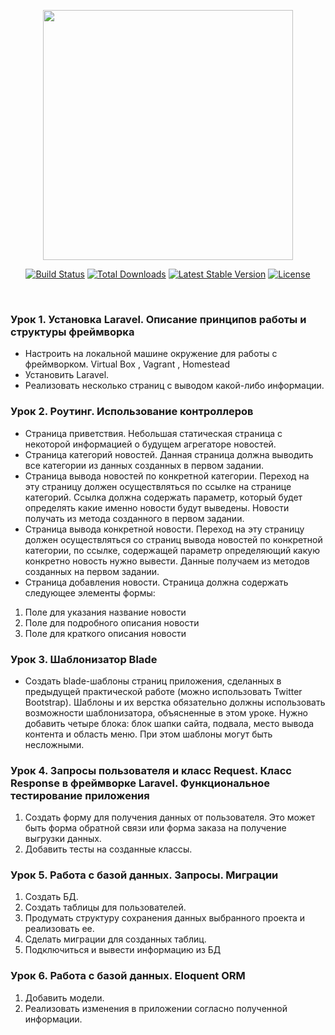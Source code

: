 <p align="center"><a href="https://laravel.com" target="_blank"><img src="https://raw.githubusercontent.com/laravel/art/master/logo-lockup/5%20SVG/2%20CMYK/1%20Full%20Color/laravel-logolockup-cmyk-red.svg" width="400"></a></p>

<p align="center">
<a href="https://travis-ci.org/laravel/framework"><img src="https://travis-ci.org/laravel/framework.svg" alt="Build Status"></a>
<a href="https://packagist.org/packages/laravel/framework"><img src="https://img.shields.io/packagist/dt/laravel/framework" alt="Total Downloads"></a>
<a href="https://packagist.org/packages/laravel/framework"><img src="https://img.shields.io/packagist/v/laravel/framework" alt="Latest Stable Version"></a>
<a href="https://packagist.org/packages/laravel/framework"><img src="https://img.shields.io/packagist/l/laravel/framework" alt="License"></a>
</p>
<br>

### Урок 1. Установка Laravel. Описание принципов работы и структуры фреймворка

* Настроить на локальной машине окружение для работы с фреймворком. Virtual Box , Vagrant , Homestead
* Установить Laravel.
* Реализовать несколько страниц с выводом какой-либо информации.


### Урок 2. Роутинг. Использование контроллеров

* Страница приветствия. Небольшая статическая страница с некоторой информацией о будущем агрегаторе новостей.
* Страница категорий новостей. Данная страница должна выводить все категории из данных созданных в первом задании.
* Страница вывода новостей по конкретной категории. Переход на эту страницу должен осуществляться по ссылке на странице категорий. Ссылка должна содержать параметр, который будет определять какие именно новости будут выведены. Новости получать из метода созданного в первом задании.
* Страница вывода конкретной новости. Переход на эту страницу должен осуществляться со страниц вывода новостей по конкретной категории, по ссылке, содержащей параметр определяющий какую конкретно новость нужно вывести. Данные получаем из методов созданных на первом задании.
* Страница добавления новости. Страница должна содержать следующее элементы формы: 
1. Поле для указания название новости
2. Поле для подробного описания новости
3. Поле для краткого описания новости

### Урок 3. Шаблонизатор Blade
* Создать blade-шаблоны страниц приложения, сделанных в предыдущей практической работе (можно использовать Twitter Bootstrap). Шаблоны и их верстка обязательно должны использовать возможности шаблонизатора, объясненные в этом уроке. Нужно добавить четыре блока: блок шапки сайта, подвала, место вывода контента и область меню. При этом шаблоны могут быть несложными.

### Урок 4. Запросы пользователя и класс Request. Класс Response в фреймворке Laravel. Функциональное тестирование приложения
1. Создать форму для получения данных от пользователя. Это может быть форма обратной связи или форма заказа на получение выгрузки данных.
2. Добавить тесты на созданные классы.

### Урок 5. Работа с базой данных. Запросы. Миграции
1. Создать БД.
2. Создать таблицы для пользователей.
3. Продумать структуру сохранения данных выбранного проекта и реализовать ее.
4. Сделать миграции для созданных таблиц.
5. Подключиться и вывести информацию из БД

### Урок 6. Работа с базой данных. Eloquent ORM
1. Добавить модели.
2. Реализовать изменения в приложении согласно полученной информации.
